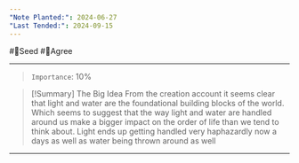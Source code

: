 ```yaml
---
"Note Planted:": 2024-06-27
"Last Tended:": 2024-09-15
---
```

#🌱Seed  #🙂Agree 
****
> `Importance`: 10%
 
>[!Summary] The Big Idea
>From the creation account it seems clear that light and water are the foundational building blocks of the world. Which seems to suggest that the way light and water are handled around us make a bigger impact on the order of life than we tend to think about. Light ends up getting handled very haphazardly now a days as well as water being thrown around as well 

****
